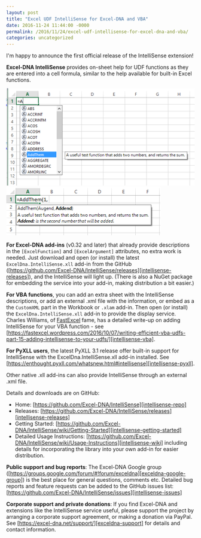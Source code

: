 ```yaml
---
layout: post
title: "Excel UDF IntelliSense for Excel-DNA and VBA"
date: 2016-11-24 11:44:00 -0000
permalink: /2016/11/24/excel-udf-intellisense-for-excel-dna-and-vba/
categories: uncategorized
---
```

I'm happy to announce the first official release of the IntelliSense extension!

**Excel-DNA IntelliSense** provides on-sheet help for UDF functions as they are entered into a cell formula, similar to the help available for built-in Excel functions.

![Intellisense Release v1 01][intellisense-img1]
![Intellisense Release v1 02][intellisense-img2]

**For Excel-DNA add-ins** (v0.32 and later) that already provide descriptions in the `[ExcelFunction]` and `[ExcelArgument]` attributes, no extra work is needed. Just download and open (or install) the latest `ExcelDna.IntelliSense.xll` add-in from the GitHub ([https://github.com/Excel-DNA/IntelliSense/releases][intellisense-releases]), and the IntelliSense will light up. (There is also a NuGet package for embedding the service into your add-in, making distribution a bit easier.)
 
**For VBA functions**, you can add an extra sheet with the IntelliSense descriptions, or add an external .xml file with the information, or embed as a the `CustomXML` part in the Workbook or `.xlam` add-in.
Then open (or install) the `ExcelDna.IntelliSense.xll` add-in to provide the display service. Charles Williams, of [FastExcel][fastexcel] fame, has a detailed write-up on adding IntelliSense for your VBA function - see [https://fastexcel.wordpress.com/2016/10/07/writing-efficient-vba-udfs-part-15-adding-intellisense-to-your-udfs/][intellisense-vba].
 
**For PyXLL users**, the latest PyXLL 3.1 release offer built-in support for IntelliSense with the ExcelDna.IntelliSense.xll add-in installed. See [https://enthought.pyxll.com/whatsnew.html#intellisense][intellisense-pyxll].
 
Other native .xll add-ins can also provide IntelliSense through an external .xml file.
 
Details and downloads are on GitHub:
* Home: [https://github.com/Excel-DNA/IntelliSense][intellisense-repo]
* Releases: [https://github.com/Excel-DNA/IntelliSense/releases][intellisense-releases]
* Getting Started: [https://github.com/Excel-DNA/IntelliSense/wiki/Getting-Started][intellisense-getting-started]
* Detailed Usage Instructions: [https://github.com/Excel-DNA/IntelliSense/wiki/Usage-Instructions][intellisense-wiki] including details for incorporating the library into your own add-in for easier distribution.
 
**Public support and bug reports**:
The Excel-DNA Google group ([https://groups.google.com/forum/#!forum/exceldna][exceldna-google-group]) is the best place for general questions, comments etc. Detailed bug reports and feature requests can be added to the GitHub issues list: [https://github.com/Excel-DNA/IntelliSense/issues][intellisense-issues]
 
**Corporate support and private donations**:
If you find Excel-DNA and extensions like the IntelliSense service useful, please support the project by arranging a corporate support agreement, or making a donation via PayPal. See [https://excel-dna.net/support/][exceldna-support] for details and contact information.

[intellisense-img1]:  /images/intellisense-release-v1-01.png "Intellisense Release v1 01"
[intellisense-img2]:  /images/intellisense-release-v1-02.png "Intellisense Release v1 02"
[intellisense-releases]: https://github.com/Excel-DNA/IntelliSense/releases
[fastexcel]: http://www.decisionmodels.com/fastexcelD.htm
[intellisense-vba]: https://fastexcel.wordpress.com/2016/10/07/writing-efficient-vba-udfs-part-15-adding-intellisense-to-your-udfs/
[intellisense-pyxll]: https://enthought.pyxll.com/whatsnew.html#intellisense
[intellisense-repo]: https://github.com/Excel-DNA/IntelliSense
[intellisense-getting-started]: https://github.com/Excel-DNA/IntelliSense/wiki/Getting-Started
[intellisense-wiki]: https://github.com/Excel-DNA/IntelliSense/wiki/Usage-Instructions
[exceldna-google-group]: https://groups.google.com/forum/#!forum/exceldna
[intellisense-issues]: https://github.com/Excel-DNA/IntelliSense/issues
[exceldna-support]: /support/
